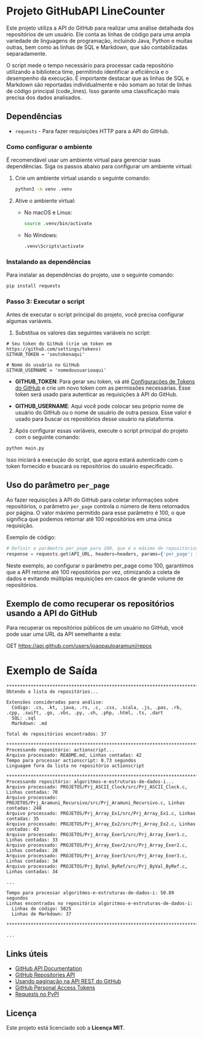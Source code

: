 # Projeto GitHubAPI LineCounter

Este projeto utiliza a API do GitHub para realizar uma análise detalhada dos repositórios de um usuário. Ele conta as linhas de código para uma ampla variedade de linguagens de programação, incluindo Java, Python e muitas outras, bem como as linhas de SQL e Markdown, que são contabilizadas separadamente.

O script mede o tempo necessário para processar cada repositório utilizando a biblioteca time, permitindo identificar a eficiência e o desempenho da execução. É importante destacar que as linhas de SQL e Markdown são reportadas individualmente e não somam ao total de linhas de código principal (code_lines). Isso garante uma classificação mais precisa dos dados analisados.

## Dependências

- `requests` - Para fazer requisições HTTP para a API do GitHub.

### Como configurar o ambiente

É recomendável usar um ambiente virtual para gerenciar suas dependências. Siga os passos abaixo para configurar um ambiente virtual:

1. Crie um ambiente virtual usando o seguinte comando:

    ```bash
    python3 -m venv .venv
    ```

2. Ative o ambiente virtual:
    - No macOS e Linux:
        ```bash
        source .venv/bin/activate
        ```
    - No Windows:
        ```bash
        .venv\Scripts\activate
        ```

### Instalando as dependências

Para instalar as dependências do projeto, use o seguinte comando:

```bash
pip install requests
```

### Passo 3: Executar o script

Antes de executar o script principal do projeto, você precisa configurar algumas variáveis. 

1. Substitua os valores das seguintes variáveis no script:

```
# Seu token do GitHub (crie um token em https://github.com/settings/tokens)
GITHUB_TOKEN = 'seutokenaqui'

# Nome do usuário no GitHub
GITHUB_USERNAME = 'nomedousuarioaqui'
```

- **GITHUB_TOKEN**: Para gerar seu token, vá até [Configurações de Tokens do GitHub](https://github.com/settings/tokens) e crie um novo token com as permissões necessárias. Esse token será usado para autenticar as requisições à API do GitHub.

- **GITHUB_USERNAME**: Aqui você pode colocar seu próprio nome de usuário do GitHub ou o nome de usuário de outra pessoa. Esse valor é usado para buscar os repositórios desse usuário na plataforma.

2. Após configurar essas variáveis, execute o script principal do projeto com o seguinte comando:

```bash
python main.py
```

Isso iniciará a execução do script, que agora estará autenticado com o token fornecido e buscará os repositórios do usuário especificado.

## Uso do parâmetro `per_page`

Ao fazer requisições à API do GitHub para coletar informações sobre repositórios, o parâmetro `per_page` controla o número de itens retornados por página. O valor máximo permitido para esse parâmetro é 100, o que significa que podemos retornar até 100 repositórios em uma única requisição.

Exemplo de código:

```python
# Definir o parâmetro per_page para 100, que é o máximo de repositórios retornados em uma requisição
response = requests.get(API_URL, headers=headers, params={'per_page': 100})
```

Neste exemplo, ao configurar o parâmetro per_page como 100, garantimos que a API retorne até 100 repositórios por vez, otimizando a coleta de dados e evitando múltiplas requisições em casos de grande volume de repositórios.

## Exemplo de como recuperar os repositórios usando a API do GitHub

Para recuperar os repositórios públicos de um usuário no GitHub, você pode usar uma URL da API semelhante a esta:

GET <a href="https://api.github.com/users/joaopauloaramuni/repos">https://api.github.com/users/joaopauloaramuni/repos</a>

# Exemplo de Saída

```
******************************************************************************************************************************
Obtendo a lista de repositórios...

Extensões consideradas para análise:
  Código: .cs, .kt, .java, .rs, .c, .css, .scala, .js, .pas, .rb, .cpp, .swift, .go, .vbs, .py, .sh, .php, .html, .ts, .dart
  SQL: .sql
  Markdown: .md

Total de repositórios encontrados: 37

******************************************************************************************************************************
Processando repositório: actionscript...
Arquivo processado: README.md, Linhas contadas: 42
Tempo para processar actionscript: 0.73 segundos
Linguagem fora da lista no repositório actionscript

******************************************************************************************************************************
Processando repositório: algoritmos-e-estruturas-de-dados-i...
Arquivo processado: PROJETOS/Prj_ASCII_Clock/src/Prj_ASCII_Clock.c, Linhas contadas: 70
Arquivo processado: PROJETOS/Prj_Aramuni_Recursivo/src/Prj_Aramuni_Recursivo.c, Linhas contadas: 248
Arquivo processado: PROJETOS/Prj_Array_Ex1/src/Prj_Array_Ex1.c, Linhas contadas: 35
Arquivo processado: PROJETOS/Prj_Array_Ex2/src/Prj_Array_Ex2.c, Linhas contadas: 43
Arquivo processado: PROJETOS/Prj_Array_Exer1/src/Prj_Array_Exer1.c, Linhas contadas: 33
Arquivo processado: PROJETOS/Prj_Array_Exer2/src/Prj_Array_Exer2.c, Linhas contadas: 28
Arquivo processado: PROJETOS/Prj_Array_Exer3/src/Prj_Array_Exer3.c, Linhas contadas: 34
Arquivo processado: PROJETOS/Prj_ByVal_ByRef/src/Prj_ByVal_ByRef.c, Linhas contadas: 34

...

Tempo para processar algoritmos-e-estruturas-de-dados-i: 50.89 segundos
Linhas encontradas no repositório algoritmos-e-estruturas-de-dados-i:
  Linhas de código: 5825
  Linhas de Markdown: 37

******************************************************************************************************************************

...

```

## Links úteis

- [GitHub API Documentation](https://docs.github.com/pt/rest/about-the-rest-api)
- [GitHub Repositories API](https://docs.github.com/pt/rest/repos/repos)
- [Usando paginação na API REST do GitHub](https://docs.github.com/pt/rest/using-the-rest-api/using-pagination-in-the-rest-api)
- [GitHub Personal Access Tokens](https://github.com/settings/tokens)
- [Requests no PyPI](https://pypi.org/project/requests/)

## Licença

Este projeto está licenciado sob a **Licença MIT**.
